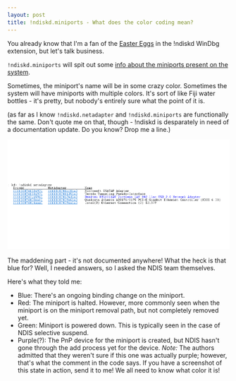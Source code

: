 ```yaml
---
layout: post
title: !ndiskd.miniports - What does the color coding mean?
---
```


You already know that I'm a fan of the [Easter Eggs](http://mrbit.me/WinDBG-Easter-Eggs/) in the !ndiskd WinDbg extension, but let's talk business.

`!ndiskd.miniports` will spit out some [info about the miniports present on the system](https://msdn.microsoft.com/en-us/library/windows/hardware/ff564148(v=vs.85).aspx).

Sometimes, the miniport's name will be in some crazy color. Sometimes the system will have miniports with multiple colors. It's sort of like Fiji water bottles - it's pretty, but nobody's entirely sure what the point of it is.

(as far as I know `!ndiskd.netadapter` and `!ndiskd.miniports` are functionally the same. Don't quote me on that, though - !ndiskd is desparately in need of a documentation update. Do you know? Drop me a line.)

![ndiskd.netadapter](../images/ndiskd_blue.png)

The maddening part - it's not documented anywhere! What the heck is that blue for? Well, I needed answers, so I asked the NDIS team themselves.

Here's what they told me: 

- Blue: There's an ongoing binding change on the miniport.
- Red: The miniport is halted. However, more commonly seen when the miniport is on the miniport removal path, but not completely removed yet.
- Green: Miniport is powered down. This is typically seen in the case of NDIS selective suspend.
- Purple(?): The PnP device for the miniport is created, but NDIS hasn't gone through the add process yet for the device. *Note:* The authors admitted that they weren't sure if this one was actually purple; however, that's what the comment in the code says. If you have a screenshot of this state in action, send it to me! We all need to know what color it is!